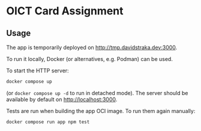# OICT Card Assignment

## Usage

The app is temporarily deployed on <http://tmp.davidstraka.dev:3000>.

To run it locally, Docker (or alternatives, e.g. Podman) can be used.

To start the HTTP server:

```sh
docker compose up
```

(or `docker compose up -d` to run in detached mode). The server should be available by default on <http://localhost:3000>.

Tests are run when building the app OCI image. To run them again manually:

```sh
docker compose run app npm test
```
